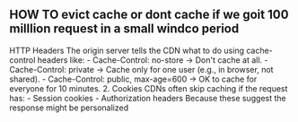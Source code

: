 ## HOW TO evict cache or dont cache if we goit 100 milllion request in a small windco period 


HTTP Headers The origin server tells the CDN what to do using cache-control headers like: - Cache-Control: no-store → Don't cache at all. - Cache-Control: private → Cache only for one user (e.g., in browser, not shared). - Cache-Control: public, max-age=600 → OK to cache for everyone for 10 minutes. 
2. Cookies CDNs often skip caching if the request has: - Session cookies - Authorization headers Because these suggest the response might be personalized
